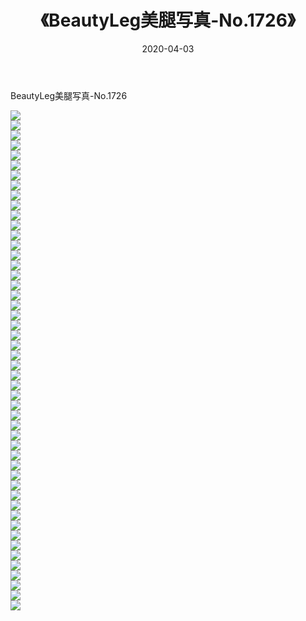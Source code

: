 ﻿---
layout: post
title:  《BeautyLeg美腿写真-No.1726》
date:   2020-04-03
img: http://img.660000.xyz/Sharelink/网络美图/2020/BeautyLeg美腿写真-No.1726/000.jpg
categories: [美女, 清纯, 唯美]
---

BeautyLeg美腿写真-No.1726

  ![](http://img.660000.xyz/Sharelink/网络美图/2020/BeautyLeg美腿写真-No.1726/001.jpg) <br> ![](http://img.660000.xyz/Sharelink/网络美图/2020/BeautyLeg美腿写真-No.1726/002.jpg) <br> ![](http://img.660000.xyz/Sharelink/网络美图/2020/BeautyLeg美腿写真-No.1726/003.jpg) <br> ![](http://img.660000.xyz/Sharelink/网络美图/2020/BeautyLeg美腿写真-No.1726/004.jpg) <br> ![](http://img.660000.xyz/Sharelink/网络美图/2020/BeautyLeg美腿写真-No.1726/005.jpg) <br> ![](http://img.660000.xyz/Sharelink/网络美图/2020/BeautyLeg美腿写真-No.1726/006.jpg) <br> ![](http://img.660000.xyz/Sharelink/网络美图/2020/BeautyLeg美腿写真-No.1726/007.jpg) <br> ![](http://img.660000.xyz/Sharelink/网络美图/2020/BeautyLeg美腿写真-No.1726/008.jpg) <br> ![](http://img.660000.xyz/Sharelink/网络美图/2020/BeautyLeg美腿写真-No.1726/009.jpg) <br> ![](http://img.660000.xyz/Sharelink/网络美图/2020/BeautyLeg美腿写真-No.1726/010.jpg) <br> ![](http://img.660000.xyz/Sharelink/网络美图/2020/BeautyLeg美腿写真-No.1726/011.jpg) <br> ![](http://img.660000.xyz/Sharelink/网络美图/2020/BeautyLeg美腿写真-No.1726/012.jpg) <br> ![](http://img.660000.xyz/Sharelink/网络美图/2020/BeautyLeg美腿写真-No.1726/013.jpg) <br> ![](http://img.660000.xyz/Sharelink/网络美图/2020/BeautyLeg美腿写真-No.1726/014.jpg) <br> ![](http://img.660000.xyz/Sharelink/网络美图/2020/BeautyLeg美腿写真-No.1726/015.jpg) <br> ![](http://img.660000.xyz/Sharelink/网络美图/2020/BeautyLeg美腿写真-No.1726/016.jpg) <br> ![](http://img.660000.xyz/Sharelink/网络美图/2020/BeautyLeg美腿写真-No.1726/017.jpg) <br> ![](http://img.660000.xyz/Sharelink/网络美图/2020/BeautyLeg美腿写真-No.1726/018.jpg) <br> ![](http://img.660000.xyz/Sharelink/网络美图/2020/BeautyLeg美腿写真-No.1726/019.jpg) <br> ![](http://img.660000.xyz/Sharelink/网络美图/2020/BeautyLeg美腿写真-No.1726/020.jpg) <br> ![](http://img.660000.xyz/Sharelink/网络美图/2020/BeautyLeg美腿写真-No.1726/021.jpg) <br> ![](http://img.660000.xyz/Sharelink/网络美图/2020/BeautyLeg美腿写真-No.1726/022.jpg) <br> ![](http://img.660000.xyz/Sharelink/网络美图/2020/BeautyLeg美腿写真-No.1726/023.jpg) <br> ![](http://img.660000.xyz/Sharelink/网络美图/2020/BeautyLeg美腿写真-No.1726/024.jpg) <br> ![](http://img.660000.xyz/Sharelink/网络美图/2020/BeautyLeg美腿写真-No.1726/025.jpg) <br> ![](http://img.660000.xyz/Sharelink/网络美图/2020/BeautyLeg美腿写真-No.1726/026.jpg) <br> ![](http://img.660000.xyz/Sharelink/网络美图/2020/BeautyLeg美腿写真-No.1726/027.jpg) <br> ![](http://img.660000.xyz/Sharelink/网络美图/2020/BeautyLeg美腿写真-No.1726/028.jpg) <br> ![](http://img.660000.xyz/Sharelink/网络美图/2020/BeautyLeg美腿写真-No.1726/029.jpg) <br> ![](http://img.660000.xyz/Sharelink/网络美图/2020/BeautyLeg美腿写真-No.1726/030.jpg) <br> ![](http://img.660000.xyz/Sharelink/网络美图/2020/BeautyLeg美腿写真-No.1726/031.jpg) <br> ![](http://img.660000.xyz/Sharelink/网络美图/2020/BeautyLeg美腿写真-No.1726/032.jpg) <br> ![](http://img.660000.xyz/Sharelink/网络美图/2020/BeautyLeg美腿写真-No.1726/033.jpg) <br> ![](http://img.660000.xyz/Sharelink/网络美图/2020/BeautyLeg美腿写真-No.1726/034.jpg) <br> ![](http://img.660000.xyz/Sharelink/网络美图/2020/BeautyLeg美腿写真-No.1726/035.jpg) <br> ![](http://img.660000.xyz/Sharelink/网络美图/2020/BeautyLeg美腿写真-No.1726/036.jpg) <br> ![](http://img.660000.xyz/Sharelink/网络美图/2020/BeautyLeg美腿写真-No.1726/037.jpg) <br> ![](http://img.660000.xyz/Sharelink/网络美图/2020/BeautyLeg美腿写真-No.1726/038.jpg) <br> ![](http://img.660000.xyz/Sharelink/网络美图/2020/BeautyLeg美腿写真-No.1726/039.jpg) <br> ![](http://img.660000.xyz/Sharelink/网络美图/2020/BeautyLeg美腿写真-No.1726/040.jpg) <br> ![](http://img.660000.xyz/Sharelink/网络美图/2020/BeautyLeg美腿写真-No.1726/041.jpg) <br> ![](http://img.660000.xyz/Sharelink/网络美图/2020/BeautyLeg美腿写真-No.1726/042.jpg) <br> ![](http://img.660000.xyz/Sharelink/网络美图/2020/BeautyLeg美腿写真-No.1726/043.jpg) <br> ![](http://img.660000.xyz/Sharelink/网络美图/2020/BeautyLeg美腿写真-No.1726/044.jpg) <br> ![](http://img.660000.xyz/Sharelink/网络美图/2020/BeautyLeg美腿写真-No.1726/045.jpg) <br> ![](http://img.660000.xyz/Sharelink/网络美图/2020/BeautyLeg美腿写真-No.1726/046.jpg) <br> ![](http://img.660000.xyz/Sharelink/网络美图/2020/BeautyLeg美腿写真-No.1726/047.jpg) <br> ![](http://img.660000.xyz/Sharelink/网络美图/2020/BeautyLeg美腿写真-No.1726/048.jpg) <br> ![](http://img.660000.xyz/Sharelink/网络美图/2020/BeautyLeg美腿写真-No.1726/049.jpg) <br> ![](http://img.660000.xyz/Sharelink/网络美图/2020/BeautyLeg美腿写真-No.1726/050.jpg) <br>